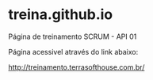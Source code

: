 # treina.github.io
Página de treinamento SCRUM - API 01

Página acessivel através do link abaixo:

http://treinamento.terrasofthouse.com.br/
